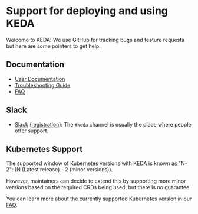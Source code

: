 # Support for deploying and using KEDA

Welcome to KEDA! We use GitHub for tracking bugs and feature requests but here are some pointers to get help.

## Documentation

* [User Documentation](https://keda.sh/)
* [Troubleshooting Guide](https://keda.sh/docs/2.0/troubleshooting/)
* [FAQ](https://keda.sh/docs/latest/faq/)

## Slack

* [Slack](https://kubernetes.slack.com) ([registration](http://slack.k8s.io)):
The `#keda` channel is usually the place where people offer support.

## Kubernetes Support

The supported window of Kubernetes versions with KEDA is known as "N-2": (N (Latest release) - 2 (minor versions)).

However, maintainers can decide to extend this by supporting more minor versions based on the required CRDs being used; but there is no guarantee.

You can learn more about the currently supported Kubernetes version in our [FAQ](https://keda.sh/docs/latest/faq/).
